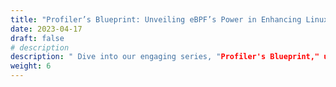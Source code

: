 ```yaml
---
title: "Profiler’s Blueprint: Unveiling eBPF’s Power in Enhancing Linux Container Performance"
date: 2023-04-17
draft: false
# description
description: " Dive into our engaging series, "Profiler's Blueprint," unraveling the intricacies of employing eBPF for robust Linux container profiling. Explore simplified, yet comprehensive guides, case studies, and insights into developing an effective profiling tool, ensuring optimized performance, and seamless container management in a Linux environment. Whether you’re a developer, a system administrator, or a tech enthusiast, glean actionable knowledge on utilizing eBPF to elevate your container profiling and management skills, straight from industry experts!"
weight: 6
---
```

